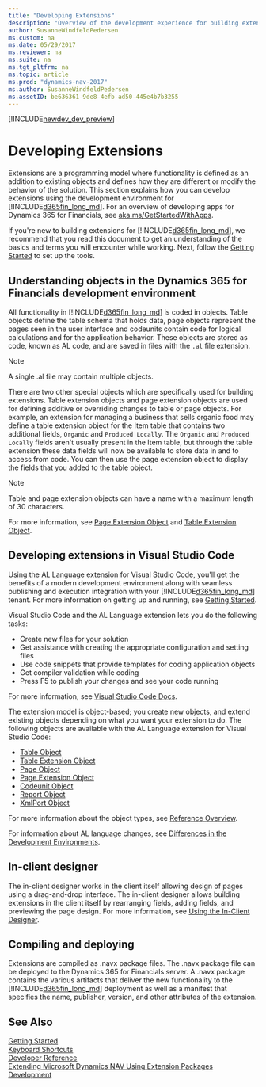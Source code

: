 ```yaml
---
title: "Developing Extensions"
description: "Overview of the development experience for building extensions."
author: SusanneWindfeldPedersen
ms.custom: na
ms.date: 05/29/2017
ms.reviewer: na
ms.suite: na
ms.tgt_pltfrm: na
ms.topic: article
ms.prod: "dynamics-nav-2017"
ms.author: SusanneWindfeldPedersen
ms.assetID: be636361-9de8-4efb-ad50-445e4b7b3255
---
```


[!INCLUDE[newdev_dev_preview](includes/newdev_dev_preview.md)]

# Developing Extensions

Extensions are a programming model where functionality is defined as an addition to existing objects and defines how they are different or modify the behavior of the solution. This section explains how you can develop extensions using the development environment for [!INCLUDE[d365fin_long_md](includes/d365fin_long_md.md)]. For an overview of developing apps for Dynamics 365 for Financials, see [aka.ms/GetStartedWithApps](devenv-develop-apps-for-fin.md).

If you're new to building extensions for [!INCLUDE[d365fin_long_md](includes/d365fin_long_md.md)], we recommend that you read this document to get an understanding of the basics and terms you will encounter while working. Next, follow the [Getting Started](devenv-get-started.md) to set up the tools.

## Understanding objects in the Dynamics 365 for Financials development environment
All functionality in [!INCLUDE[d365fin_long_md](includes/d365fin_long_md.md)] is coded in objects. Table objects define the table schema that holds data, page objects represent the pages seen in the user interface and codeunits contain code for logical calculations and for the application behavior. These objects are stored as code, known as AL code, and are saved in files with the ```.al``` file extension.  

> [!NOTE]  
> A single .al file may contain multiple objects.      

There are two other special objects which are specifically used for building extensions. Table extension objects and page extension objects are used for defining additive or overriding changes to table or page objects. For example, an extension for managing a business that sells organic food may define a table extension object for the Item table that contains two additional fields, ```Organic``` and ```Produced Locally```. The ```Organic``` and ```Produced Locally``` fields aren't usually present in the Item table, but through the table extension these data fields will now be available to store data in and to access from code. You can then use the page extension object to display the fields that you added to the table object.

> [!NOTE]  
> Table and page extension objects can have a name with a maximum length of 30 characters.      

For more information, see [Page Extension Object](devenv-page-ext-object.md) and [Table Extension Object](devenv-table-ext-object.md).

## Developing extensions in Visual Studio Code
Using the AL Language extension for Visual Studio Code, you'll get the benefits of a modern development environment along with seamless publishing and execution integration with your [!INCLUDE[d365fin_long_md](includes/d365fin_long_md.md)] tenant. For more information on getting up and running, see [Getting Started](devenv-get-started.md).

Visual Studio Code and the AL Language extension lets you do the following tasks:

- Create new files for your solution
- Get assistance with creating the appropriate configuration and setting files
- Use code snippets that provide templates for coding application objects
- Get compiler validation while coding
- Press F5 to publish your changes and see your code running

For more information, see [Visual Studio Code Docs](https://code.visualstudio.com/docs).

The extension model is object-based; you create new objects, and extend existing objects depending on what you want your extension to do. The following objects are available with the AL Language extension for Visual Studio Code:

- [Table Object](devenv-table-object.md)
- [Table Extension Object](devenv-table-ext-object.md)
- [Page Object](devenv-page-object.md)
- [Page Extension Object](devenv-page-ext-object.md)
- [Codeunit Object](devenv-codeunit-object.md)
- [Report Object](devenv-report-object.md)
- [XmlPort Object](devenv-xmlport-object.md)

For more information about the object types, see [Reference Overview](devenv-reference-overview.md).

For information about AL language changes, see [Differences in the Development Environments](devenv-differences.md).

## In-client designer
The in-client designer works in the client itself allowing design of pages using a drag-and-drop interface. The in-client designer allows building extensions in the client itself by rearranging fields, adding fields, and previewing the page design. For more information, see [Using the In-Client Designer](devenv-inclient-designer.md).

## Compiling and deploying
Extensions are compiled as .navx package files. The .navx package file can be deployed to the Dynamics 365 for Financials server. A .navx package contains the various artifacts that deliver the new functionality to the [!INCLUDE[d365fin_long_md](includes/d365fin_long_md.md)] deployment as well as a manifest that specifies the name, publisher, version, and other attributes of the extension. 

## See Also
[Getting Started](devenv-get-started.md)  
[Keyboard Shortcuts](devenv-keyboard-shortcuts.md)    
[Developer Reference](devenv-reference-overview.md)  
[Extending Microsoft Dynamics NAV Using Extension Packages](extending-microsoft-dynamics-nav-using-extension-packages.md)  
[Development](development.md)

